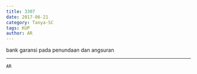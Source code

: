 ```yaml
---
title: 3307
date: 2017-06-21
category: Tanya-SC
tags: KUP
author: AR
---
```


bank garansi pada penundaan dan angsuran

---



`AR`
